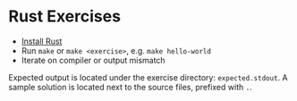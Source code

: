 # Rust Exercises

* [Install Rust](https://www.rust-lang.org/tools/install)
* Run `make` or `make <exercise>`, e.g. `make hello-world`
* Iterate on compiler or output mismatch

Expected output is located under the exercise directory: `expected.stdout`.
A sample solution is located next to the source files, prefixed with `.`.
